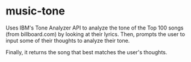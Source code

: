 # music-tone

Uses IBM's Tone Analyzer API to analyze the tone of the Top 100 songs (from billboard.com) by looking at their lyrics. Then, prompts the user to input some of their thoughts to analyze their tone.

Finally, it returns the song that best matches the user's thoughts.
